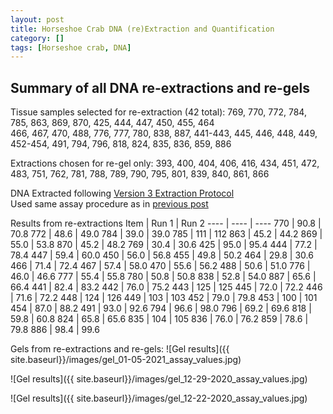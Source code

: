 ```yaml
---
layout: post
title: Horseshoe Crab DNA (re)Extraction and Quantification
category: []
tags: [Horseshoe crab, DNA]
---
```

## Summary of all DNA re-extractions and re-gels

Tissue samples selected for re-extraction (42 total): 769, 770, 772, 784, 785, 863, 869, 870, 425, 444, 447, 450, 455, 464\
466, 467, 470, 488, 776, 777, 780, 838, 887, 441-443, 445, 446, 448, 449, 452-454, 491, 794, 796, 818, 824, 835, 836, 859, 886

Extractions chosen for re-gel only: 393, 400, 404, 406, 416, 434, 451, 472, 483, 751, 762, 781, 788, 789, 790, 795, 801, 839, 840, 861, 866

DNA Extracted following [Version 3 Extraction Protocol](https://njameral.github.io/Ameral_Lab_Notebook/Horseshoe-Crab-DNA-Extraction-6/)\
Used same assay procedure as in [previous post](https://njameral.github.io/Ameral_Lab_Notebook/Horseshoe-Crab-DNA-Assay/)

Results from re-extractions
 Item | Run 1 | Run 2
 ---- | ---- | ----
 770  | 90.8 | 70.8
 772  | 48.6 | 49.0
 784  | 39.0 | 39.0
 785  | 111 | 112
 863  | 45.2 | 44.2
 869  | 55.0 | 53.8
 870  | 45.2 | 48.2
 769  | 30.4 | 30.6
 425  | 95.0 | 95.4
 444  | 77.2 | 78.4
 447  | 59.4 | 60.0
 450  | 56.0 | 56.8
 455  | 49.8 | 50.2
 464  | 29.8 | 30.6
 466  | 71.4 | 72.4
 467  | 57.4 | 58.0
 470  | 55.6 | 56.2
 488  | 50.6 | 51.0
 776  | 46.0 | 46.6
 777  | 55.4 | 55.8
 780  | 50.8 | 50.8
 838  | 52.8 | 54.0
 887  | 65.6 | 66.4
 441  | 82.4 | 83.2
 442  | 76.0 | 75.2
 443  | 125 | 125
 445  | 72.0 | 72.2
 446  | 71.6 | 72.2
 448  | 124 | 126
 449  | 103 | 103
 452  | 79.0 | 79.8
 453  | 100 | 101
 454  | 87.0 | 88.2
 491  | 93.0 | 92.6
 794  | 96.6 | 98.0
 796  | 69.2 | 69.6
 818  | 59.8 | 60.8
 824  | 65.8 | 65.6
 835  | 104 | 105
 836  | 76.0 | 76.2
 859  | 78.6 | 79.8
 886  | 98.4 | 99.6

 Gels from re-extractions and re-gels:
 ![Gel results]({{ site.baseurl}}/images/gel_01-05-2021_assay_values.jpg)

 ![Gel results]({{ site.baseurl}}/images/gel_12-29-2020_assay_values.jpg)
 
 ![Gel results]({{ site.baseurl}}/images/gel_12-22-2020_assay_values.jpg)
